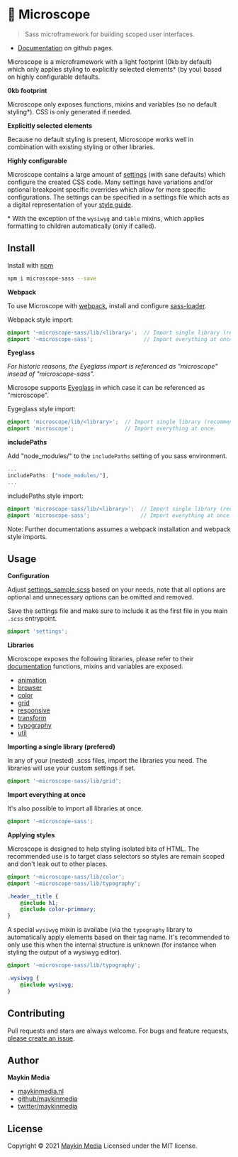 # :microscope: Microscope

> Sass microframework for building scoped user interfaces.
- [Documentation](https://maykinmedia.github.io/microscope-sass/) on github pages.

Microscope is a microframework with a light footprint (0kb by default) which only applies styling to explicitly selected
elements* (by you) based on highly configurable defaults.

**0kb footprint**

Microscope only exposes functions, mixins and variables (so no default styling*). CSS is only generated if needed.

**Explicitly selected elements**

Because no default styling is present, Microscope works well in combination with existing styling or other libraries.

**Highly configurable**

Microscope contains a large amount of [settings](https://github.com/maykinmedia/microscope-sass/blob/master/_settings-sample.scss)
(with sane defaults) which configure the created CSS code. Many settings have variations and/or optional breakpoint
specific overrides which allow for more specific configurations. The settings can be specified in a settings file which
acts as a digital representation of your [style guide](https://en.wikipedia.org/wiki/Style_guide).

\* With the exception of the `wysiwyg` and `table` mixins, which applies formatting to children automatically (only if
called).

## Install

Install with [npm](https://www.npmjs.com/)

```sh
npm i microscope-sass --save
```

**Webpack**

To use Microscope with [webpack](https://webpack.js.org/), install and configure
[sass-loader](https://webpack.js.org/loaders/sass-loader/).

Webpack style import:

```scss
@import '~microscope-sass/lib/<library>';  // Import single library (recommended).
@import '~microscope-sass';                // Import everything at once.
```

**Eyeglass**

_For historic reasons, the Eyeglass import is referenced as "microscope" insead of "microscope-sass"._

Microsope supports [Eyeglass](https://www.npmjs.com/package/eyeglass) in which case it can be referenced as "microscope".

Eygeglass style import:

```scss
@import 'microscope/lib/<library>';  // Import single library (recommended).
@import 'microscope';                // Import everything at once.
```

**includePaths**

Add "node_modules/" to the `includePaths` setting of you sass environment.

```js
...
includePaths: ["node_modules/"],
...
```

includePaths style import:

```scss
@import 'microscope-sass/lib/<library>';  // Import single library (recommended).
@import 'microscope-sass';                // Import everything at once.
```

Note: Further documentations assumes a webpack installation and webpack style imports.

## Usage

**Configuration**

Adjust [settings_sample.scss](https://github.com/maykinmedia/microscope-sass/blob/master/_settings-sample.scss) based on
your needs, note that all options are optional and unnecessary options can be omitted and removed.

Save the settings file and make sure to include it as the first file in you main `.scss` entrypoint.

```scss
@import 'settings';
```

**Libraries**

Microscope exposes the following libraries, please refer to their [documentation](https://maykinmedia.github.io/microscope-sass/)
functions, mixins and variables are exposed.

- [animation](https://maykinmedia.github.io/microscope-sass/#animation)
- [browser](https://maykinmedia.github.io/microscope-sass/#browser)
- [color](https://maykinmedia.github.io/microscope-sass/#color)
- [grid](https://maykinmedia.github.io/microscope-sass/#grid)
- [responsive](https://maykinmedia.github.io/microscope-sass/#responsive)
- [transform](https://maykinmedia.github.io/microscope-sass/#transform)
- [typography](https://maykinmedia.github.io/microscope-sass/#typography)
- [util](https://maykinmedia.github.io/microscope-sass/#util)

**Importing a single library (prefered)**

In any of your (nested) .scss files, import the libraries you need. The libraries will use your
custom settings if set.

```scss
@import '~microscope-sass/lib/grid';
```

**Import everything at once**

It's also possible to import all libraries at once.

```scss
@import '~microscope-sass';
```

**Applying styles**

Microscope is designed to help styling isolated bits of HTML. The recommended use is to target class
selectors so styles are remain scoped and don't leak out to other places.

```scss
@import '~microscope-sass/lib/color';
@import '~microscope-sass/lib/typography';

.header__title {
    @include h1;
    @include color-primmary;
}
```

A special `wysiwyg` mixin is availabe (via the `typography` library to automatically apply elements
based on their tag name. It's recommended to only use this when the internal structure is unknown
(for instance when styling the output of a wysiwyg editor).


```scss
@import '~microscope-sass/lib/typography';

.wysiwyg {
    @include wysiwyg;
}
```

## Contributing

Pull requests and stars are always welcome. For bugs and feature requests, [please create an issue](https://github.com/maykinmedia/microscope-sass/issues).

## Author

**Maykin Media**

* [maykinmedia.nl](https://www.maykinmedia.nl/)
* [github/maykinmedia](https://github.com/maykinmedia)
* [twitter/maykinmedia](http://twitter.com/maykinmedia)

## License

Copyright © 2021 [Maykin Media](https://www.maykinmedia.nl/)
Licensed under the MIT license.
